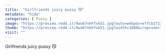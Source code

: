 ```yaml
---
title:  "Girlfriends juicy pussy 😼"
metadate: "hide"
categories: [ Pussy ]
image: "https://preview.redd.it/9wo67nkhfxk51.jpg?auto=webp&s=effcb171371e4bf49e881d0df11b3d352463108d"
thumb: "https://preview.redd.it/9wo67nkhfxk51.jpg?width=1080&crop=smart&auto=webp&s=c21c3d3a8ca0b228fff59d6c1726c3665ef2c6bd"
visit: ""
---
```

Girlfriends juicy pussy 😼
